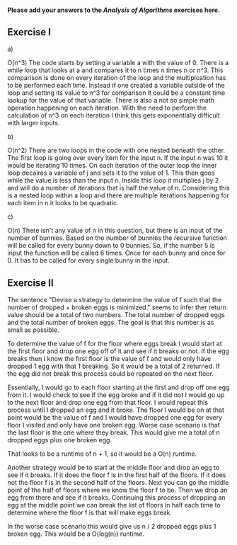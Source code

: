 #### Please add your answers to the ***Analysis of  Algorithms*** exercises here.

## Exercise I

a)

O(n^3)
The code starts by setting a variable a with the value of 0. There is a while loop that looks at a and compares it to n times n times n or n^3. This comparison is done on every iteration of the loop and the multiplcation has to be performed each time. Instead if one created a variable outside of the loop and setting its value to n^3 for comparison it could be a constant time lookup for the value of that variable.
There is also a not so simple math operation happening on each iteration. With the need to perform the calculation of n^3 on each iteration I think this gets exponentially difficult with larger inputs.


b)

O(n^2)
There are two loops in the code with one nested beneath the other. The first loop is going over every item for the input n. If the input n was 10 it would be iterating 10 times.
On each iteration of the outer loop the inner loop decalres a variable of j and sets it to the value of 1. This then goes while the value is less than the input n. Inside this loop it multiplies j by 2 and will do a number of iterations that is half the value of n.
Considering this is a nested loop within a loop and there are multiple iterations happening for each item in n it looks to be quadratic.



c)

O(n)
There isn't any value of n in this question, but there is an input of the number of bunnies. Based on the number of bunnies the recursive function will be called for every bunny down to 0 bunnies. So, if the number 5 is input the function will be called 6 times. Once for each bunny and once for 0. It has to be called for every single bunny in the input.

## Exercise II

The sentence "Devise a strategy to determine the value of f such that the number of dropped + broken eggs is minimized." seems to infer ther return value should be a total of two numbers. The total number of dropped eggs and the total number of broken eggs. The goal is that this number is as small as possible.

To determine the value of f for the floor where eggs break I would start at the first floor and drop one egg off of it and see if it breaks or not. If the egg breaks then I know the first floor is the value of f and would only have dropped 1 egg with that 1 breaking. So it would be a total of 2 returned.
If the egg did not break this process could be repeated on the next floor.

Essentially, I would go to each floor starting at the first and drop off one egg from it.
I would check to see if the egg broke and if it did not I would go up to the next floor and drop one egg from that floor. I would repeat this process until I dropped an egg and it broke. The floor I would be on at that point would be the value of f and I would have dropped one egg for every floor I visited and only have one broken egg.
Worse case scenario is that the last floor is the one where they break. This would give me a total of n dropped eggs plus one broken egg.

That looks to be a runtime of n + 1, so it would be a O(n) runtime.

Another strategy would be to start at the middle floor and drop an egg to see if it breaks. If it does the floor f is in the first half of the floors. If it does not the floor f is in the second half of the floors.
Next you can go the middle point of the half of floors where we know the floor f to be. Then we drop an egg from there and see if it breaks. Continuing this process of dropping an egg at the middle point we can break the list of floors in half each time to determine where the floor f is that will make eggs break.

In the worse case scenario this would give us n / 2 dropped eggs plus 1 broken egg.
This would be a O(log(n)) runtime.

